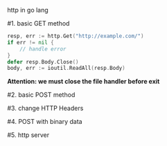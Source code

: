 http in go lang


#1. basic GET method
```go
resp, err := http.Get("http://example.com/")
if err != nil {
	// handle error
}
defer resp.Body.Close()
body, err := ioutil.ReadAll(resp.Body)
```

**Attention: we must close the file handler before exit**

#2. basic POST method

#3. change HTTP Headers

#4. POST with binary data

#5. http server